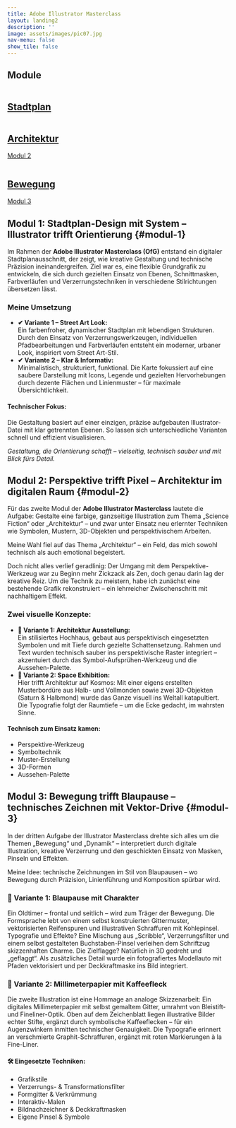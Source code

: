 ```yaml
---
title: Adobe Illustrator Masterclass
layout: landing2
description: ''
image: assets/images/pic07.jpg
nav-menu: false
show_tile: false
---
```


## Module 

<section class="bricks">
	<article class="style1">
		<span class="image">
			<img src="assets/images/3-OfG-Studium/2_Ai-Masterclass/Ai-Masterclass_Modul-01.png" alt="">
		</span>
		<a href="#modul-1">
			<h2>Stadtplan</h2>
		</a>
	</article>
	<article class="style2">
		<span class="image">
			<img src="assets/images/3-OfG-Studium/2_Ai-Masterclass/Ai-Masterclass_Modul-02.png" alt="">
		</span>
		<a href="#modul-2">
			<h2>Architektur</h2>
			<div class="content">
				<p>Modul 2</p>
			</div>
		</a>
	</article>
	<article class="style3">
		<span class="image">
			<img src="assets/images/3-OfG-Studium/2_Ai-Masterclass/Ai-Masterclass_Modul-03.png" alt="">
		</span>
		<a href="#modul-3">
			<h2>Bewegung</h2>
			<div class="content">
				<p>Modul 3</p>
			</div>
		</a>
	</article>
</section>


## Modul 1: Stadtplan-Design mit System – Illustrator trifft Orientierung {#modul-1}    

Im Rahmen der **Adobe Illustrator Masterclass (OfG)** entstand ein digitaler Stadtplanausschnitt, der zeigt, wie kreative Gestaltung und technische Präzision ineinandergreifen.
Ziel war es, eine flexible Grundgrafik zu entwickeln, die sich durch gezielten Einsatz von Ebenen, Schnittmasken, Farbverläufen und Verzerrungstechniken in verschiedene Stilrichtungen übersetzen lässt.

### Meine Umsetzung

- **✔ Variante 1 – Street Art Look:**  
	Ein farbenfroher, dynamischer Stadtplan mit lebendigen Strukturen. Durch den Einsatz von Verzerrungswerkzeugen, individuellen Pfadbearbeitungen und Farbverläufen entsteht ein moderner, urbaner Look, inspiriert vom Street Art-Stil.
- **✔ Variante 2 – Klar & Informativ:**  
	Minimalistisch, strukturiert, funktional. Die Karte fokussiert auf eine saubere Darstellung mit Icons, Legende und gezielten Hervorhebungen durch dezente Flächen und Linienmuster – für maximale Übersichtlichkeit.

#### Technischer Fokus:

Die Gestaltung basiert auf einer einzigen, präzise aufgebauten Illustrator-Datei mit klar getrennten Ebenen. So lassen sich unterschiedliche Varianten schnell und effizient visualisieren.

_Gestaltung, die Orientierung schafft – vielseitig, technisch sauber und mit Blick fürs Detail._
		
## Modul 2: Perspektive trifft Pixel – Architektur im digitalen Raum {#modul-2}    

Für das zweite Modul der <strong>Adobe Illustrator Masterclass</strong> lautete die Aufgabe: Gestalte eine farbige, ganzseitige Illustration zum Thema „Science Fiction“ oder „Architektur“ – und zwar unter Einsatz neu erlernter Techniken wie Symbolen, Mustern, 3D-Objekten und perspektivischem Arbeiten.

Meine Wahl fiel auf das Thema „Architektur“ – ein Feld, das mich sowohl technisch als auch emotional begeistert.

Doch nicht alles verlief geradlinig: Der Umgang mit dem Perspektive-Werkzeug war zu Beginn mehr Zickzack als Zen, doch genau darin lag der kreative Reiz. Um die Technik zu meistern, habe ich zunächst eine bestehende Grafik rekonstruiert – ein lehrreicher Zwischenschritt mit nachhaltigem Effekt.

### Zwei visuelle Konzepte:

- **🔹 Variante 1: Architektur Ausstellung:**  
	Ein stilisiertes Hochhaus, gebaut aus perspektivisch eingesetzten Symbolen und mit Tiefe durch gezielte Schattensetzung. Rahmen und Text wurden technisch sauber ins perspektivische Raster integriert – akzentuiert durch das Symbol-Aufsprühen-Werkzeug und die Aussehen-Palette.
- **🔹 Variante 2: Space Exhibition:**  
	Hier trifft Architektur auf Kosmos: Mit einer eigens erstellten Musterbordüre aus Halb- und Vollmonden sowie zwei 3D-Objekten (Saturn & Halbmond) wurde das Ganze visuell ins Weltall katapultiert. Die Typografie folgt der Raumtiefe – um die Ecke gedacht, im wahrsten Sinne.

#### Technisch zum Einsatz kamen:

- Perspektive-Werkzeug
- Symboltechnik
- Muster-Erstellung
- 3D-Formen
- Aussehen-Palette


## Modul 3: Bewegung trifft Blaupause – technisches Zeichnen mit Vektor-Drive {#modul-3}    

<section>
	<p>
		In der dritten Aufgabe der Illustrator Masterclass drehte sich alles um die Themen „Bewegung“ und „Dynamik“ – interpretiert durch digitale Illustration, kreative Verzerrung und den geschickten Einsatz von Masken, Pinseln und Effekten.
	</p>
	<p>
		Meine Idee: technische Zeichnungen im Stil von Blaupausen – wo Bewegung durch Präzision, Linienführung und Komposition spürbar wird.
	</p>
	<h3>🔧 Variante 1: Blaupause mit Charakter</h3>
	<p>
		Ein Oldtimer – frontal und seitlich – wird zum Träger der Bewegung. Die Formsprache lebt von einem selbst konstruierten Gittermuster, vektorisierten Reifenspuren und illustrativen Schraffuren mit Kohlepinsel.<br>
		Typografie und Effekte? Eine Mischung aus „Scribble“, Verzerrungsfilter und einem selbst gestalteten Buchstaben-Pinsel verleihen dem Schriftzug skizzenhaften Charme. Die Zielflagge? Natürlich in 3D gedreht und „geflaggt“. Als zusätzliches Detail wurde ein fotografiertes Modellauto mit Pfaden vektorisiert und per Deckkraftmaske ins Bild integriert.
	</p>
	<h3>📏 Variante 2: Millimeterpapier mit Kaffeefleck</h3>
	<p>
		Die zweite Illustration ist eine Hommage an analoge Skizzenarbeit:
		Ein digitales Millimeterpapier mit selbst gemaltem Gitter, umrahmt von Bleistift- und Fineliner-Optik. Oben auf dem Zeichenblatt liegen illustrative Bilder echter Stifte, ergänzt durch symbolische Kaffeeflecken – für ein Augenzwinkern inmitten technischer Genauigkeit. Die Typografie erinnert an verschmierte Graphit-Schraffuren, ergänzt mit roten Markierungen à la Fine-Liner.
	</p>
	<h4>🛠️ Eingesetzte Techniken:</h4>
	<ul>
		<li>Grafikstile</li>
		<li>Verzerrungs- & Transformationsfilter</li>
		<li>Formgitter & Verkrümmung</li>
		<li>Interaktiv-Malen</li>
		<li>Bildnachzeichner & Deckkraftmasken</li>
		<li>Eigene Pinsel & Symbole</li>
	</ul>
</section>
